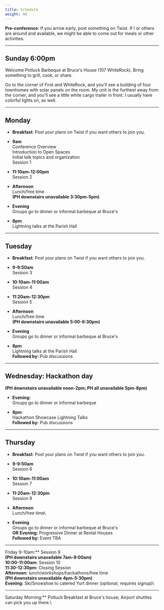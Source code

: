 ```yaml
---
title: Schedule
weight: 40
---
```


**Pre-conference**: If you arrive early, post something on Twist. If I or others
are around and available, we might be able to come out for meals or other
activities.

***********************************

Sunday 6:00pm
-------------

Welcome Potluck Barbeque at Bruce's House (107 WhiteRock). Bring something
to grill, cook, or share.

Go to the corner of First and WhiteRock, and you'll see a building of four
townhomes with solar panels on the room. My unit is the furthest away from
the corner, and you'll see a little white cargo trailer in front. I usually
have colorful lights on, as well.

***********************************

Monday
------

- **Breakfast**: Post your plans on Twist if you want others to join you.

- **9am**\
Conference Overview\
Introduction to Open Spaces\
Initial talk topics and organization\
Session 1

- **11:10am-12:00pm**\
Session 2

- **Afternoon**\
Lunch/free time\
**(PH downstairs unavailable 3:30pm-5pm)**

- **Evening**\
Groups go to dinner or informal barbeque at Bruce's

- **8pm**\
Lightning talks at the Parish Hall

***********************************

Tuesday
-------

- **Breakfast**: Post your plans on Twist if you want others to join you.

- **9-9:50am**\
Session 3

- **10:10am-11:00am**\
Session 4

- **11:20am-12:30pm**\
Session 5

- **Afternoon**\
Lunch/free time\
**(PH downstairs unavailable 5:00-6:30pm)**

- **Evening**\
Groups go to dinner or informal barbeque at Bruce's

- **8pm**\
Lightning talks at the Parish Hall\
**Followed by:** Pub discussions

***********************************

Wednesday: Hackathon day
------------------------

**(PH downstairs unavailable noon-2pm; PH all unavailable 5pm-8pm)**

- **Evening:**\
Groups go to dinner or informal barbeque

- **8pm**\
Hackathon Showcase Lightning Talks \
**Followed by:** Pub discussions

***********************************

Thursday
--------

- **Breakfast**: Post your plans on Twist if you want others to join you.

- **9-9:50am**\
Session 6

- **10:10am-11:00am**\
Session 7

- **11:20am-12:30pm**\
Session 8

- **Afternoon**\
Lunch/free time\

- **Evening**\
Groups go to dinner or informal barbeque at Bruce's\
**OR**
**Evening:** Progressive Dinner at Rental Houses\
**Followed by:** Event TBA

***********************************

Friday 9-10am:** Session 9\
    **(PH downstairs unavailable 7am-9:00am)**\
    **10:00-11:00am:** Session 10\
    **11:30-12:30pm:** Closing Session\
    **Afternoon:** lunch/workshops/hackathons/free time\
    **(PH downstairs unavailable 4pm-5:30pm)**\
    **Evening:** Ski/Snowshoe to catered Yurt dinner (optional; requires
    signup)\

***********************************

Saturday Morning:** Potluck Breakfast at Bruce's house; Airport
    shuttles can pick you up there.\

